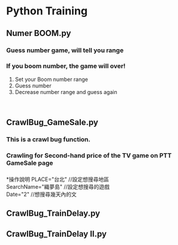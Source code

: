 # Python Training

## Numer BOOM.py
### Guess number game, will tell you range
### If you boom number, the game will over!
1. Set your Boom number range
2. Guess number
3. Decrease number range and guess again
<br>

## CrawlBug_GameSale.py
### This is a crawl bug function.
### Crawling for Second-hand price of the TV game on PTT GameSale page
###
 *操作說明
 PLACE="台北"   //設定想搜尋地區<br>
 SearchName="織夢島"  //設定想搜尋的遊戲<br>
 Date="2"    //想搜尋幾天內的文<br>



## CrawlBug_TrainDelay.py



## CrawlBug_TrainDelay II.py

